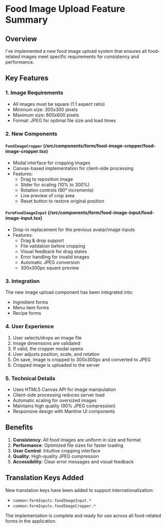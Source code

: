 # Food Image Upload Feature Summary

## Overview
I've implemented a new food image upload system that ensures all food-related images meet specific requirements for consistency and performance.

## Key Features

### 1. **Image Requirements**
- All images must be square (1:1 aspect ratio)
- Minimum size: 300x300 pixels
- Maximum size: 600x600 pixels
- Format: JPEG for optimal file size and load times

### 2. **New Components**

#### `FoodImageCropper` (/src/components/form/food-image-cropper/food-image-cropper.tsx)
- Modal interface for cropping images
- Canvas-based implementation for client-side processing
- Features:
  - Drag to reposition image
  - Slider for scaling (10% to 300%)
  - Rotation controls (90° increments)
  - Live preview of crop area
  - Reset button to restore original position

#### `FormFoodImageInput` (/src/components/form/food-image-input/food-image-input.tsx)
- Drop-in replacement for the previous avatar/image inputs
- Features:
  - Drag & drop support
  - File validation before cropping
  - Visual feedback for drag states
  - Error handling for invalid images
  - Automatic JPEG conversion
  - 300x300px square preview

### 3. **Integration**
The new image upload component has been integrated into:
- Ingredient forms
- Menu item forms
- Recipe forms

### 4. **User Experience**
1. User selects/drops an image file
2. Image dimensions are validated
3. If valid, the cropper modal opens
4. User adjusts position, scale, and rotation
5. On save, image is cropped to 300x300px and converted to JPEG
6. Cropped image is uploaded to the server

### 5. **Technical Details**
- Uses HTML5 Canvas API for image manipulation
- Client-side processing reduces server load
- Automatic scaling for oversized images
- Maintains high quality (90% JPEG compression)
- Responsive design with Mantine UI components

## Benefits
1. **Consistency**: All food images are uniform in size and format
2. **Performance**: Optimized file sizes for faster loading
3. **User Control**: Intuitive cropping interface
4. **Quality**: High-quality JPEG compression
5. **Accessibility**: Clear error messages and visual feedback

## Translation Keys Added
New translation keys have been added to support internationalization:
- `common:formInputs.foodImageInput.*`
- `common:formInputs.foodImageCropper.*`

The implementation is complete and ready for use across all food-related forms in the application.